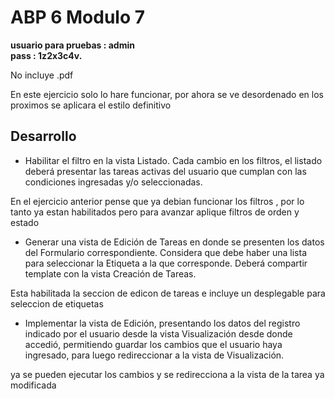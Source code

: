 <h1>ABP 6 Modulo 7</h1>

<b>usuario para pruebas : admin <br/>
pass : 1z2x3c4v.</b>

No incluye .pdf

En este ejercicio solo lo hare funcionar, por ahora se ve desordenado en los proximos se aplicara el estilo definitivo
<h2>Desarrollo</h2>

- Habilitar el filtro en la vista Listado. Cada cambio en los filtros, el listado deberá presentar las
tareas activas del usuario que cumplan con las condiciones ingresadas y/o seleccionadas.

En el ejercicio anterior pense que ya debian funcionar los filtros , por lo tanto ya estan habilitados 
pero para avanzar aplique filtros de orden y estado

- Generar una vista de Edición de Tareas en donde se presenten los datos del Formulario
correspondiente. Considera que debe haber una lista para seleccionar la Etiqueta a la que
corresponde. Deberá compartir template con la vista Creación de Tareas.

Esta habilitada la seccion de edicon de tareas e incluye un desplegable para seleccion de etiquetas 

- Implementar la vista de Edición, presentando los datos del registro indicado por el usuario desde
la vista Visualización desde donde accedió, permitiendo guardar los cambios que el usuario haya
ingresado, para luego redireccionar a la vista de Visualización.

ya se pueden ejecutar los cambios y se redirecciona a la vista de la tarea ya modificada

